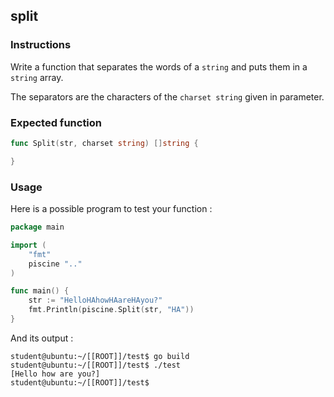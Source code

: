 ## split

### Instructions

Write a function that separates the words of a `string` and puts them in a `string` array.

The separators are the characters of the `charset string` given in parameter.

### Expected function

```go
func Split(str, charset string) []string {

}
```

### Usage

Here is a possible program to test your function :

```go
package main

import (
	"fmt"
	piscine ".."
)

func main() {
	str := "HelloHAhowHAareHAyou?"
	fmt.Println(piscine.Split(str, "HA"))
}
```

And its output :

```console
student@ubuntu:~/[[ROOT]]/test$ go build
student@ubuntu:~/[[ROOT]]/test$ ./test
[Hello how are you?]
student@ubuntu:~/[[ROOT]]/test$
```
